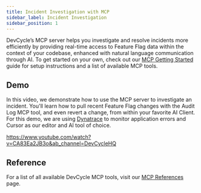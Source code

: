 ```yaml
---
title: Incident Investigation with MCP
sidebar_label: Incident Investigation
sidebar_position: 1
---
```


DevCycle’s MCP server helps you investigate and resolve incidents more efficiently by providing real-time access to Feature Flag data within the context of your codebase, enhanced with natural language communication through AI. To get started on your own, check out our [MCP Getting Started](/cli-mcp/mcp-getting-started) guide for setup instructions and a list of available MCP tools.

## Demo

In this video, we demonstrate how to use the MCP server to investigate an incident. You'll learn how to pull recent Feature Flag changes with the Audit Log MCP tool, and even revert a change, from within your favorite AI Client. For this demo, we are using [Dynatrace](/integrations/dynatrace/) to monitor application errors and Cursor as our editor and AI tool of choice.

https://www.youtube.com/watch?v=CA83Ea2JB3o&ab_channel=DevCycleHQ

## Reference

For a list of all available DevCycle MCP tools, visit our [MCP References](/cli-mcp/mcp-reference) page.
